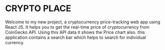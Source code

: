 # CRYPTO PLACE
Welcome to my new project, a cryptocurrency price-tracking web app using React JS. It helps you to get the real-time price of cryptocurrency from CoinGecko API.  Using this API data it shows the Price chart also. this application contains a search bar which helps to  search for individual currency. 


